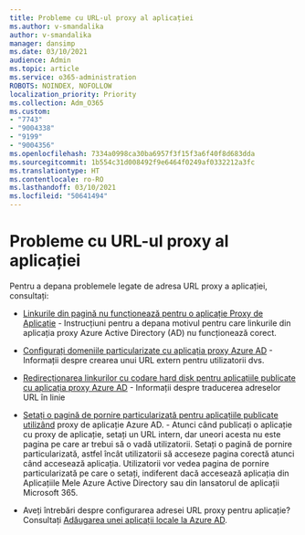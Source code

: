 ```yaml
---
title: Probleme cu URL-ul proxy al aplicației
ms.author: v-smandalika
author: v-smandalika
manager: dansimp
ms.date: 03/10/2021
audience: Admin
ms.topic: article
ms.service: o365-administration
ROBOTS: NOINDEX, NOFOLLOW
localization_priority: Priority
ms.collection: Adm_O365
ms.custom:
- "7743"
- "9004338"
- "9199"
- "9004356"
ms.openlocfilehash: 7334a0998ca30ba6957f3f15f3a6f40f8d683dda
ms.sourcegitcommit: 1b554c31d008492f9e6464f0249af0332212a3fc
ms.translationtype: HT
ms.contentlocale: ro-RO
ms.lasthandoff: 03/10/2021
ms.locfileid: "50641494"
---
```

# <a name="application-proxy-url-issues"></a>Probleme cu URL-ul proxy al aplicației

Pentru a depana problemele legate de adresa URL proxy a aplicației, consultați:

- [Linkurile din pagină nu funcționează pentru o aplicație Proxy de Aplicație](https://docs.microsoft.com/azure/active-directory/manage-apps/application-proxy-page-links-broken-problem)  - Instrucțiuni pentru a depana motivul pentru care linkurile din aplicația proxy Azure Active Directory (AD) nu funcționează corect.

- [Configurați domeniile particularizate cu aplicația proxy Azure AD](https://docs.microsoft.com/azure/active-directory/manage-apps/application-proxy-configure-custom-domain)  - Informații despre crearea unui URL extern pentru utilizatorii dvs.

- [Redirecționarea linkurilor cu codare hard disk pentru aplicațiile publicate cu aplicația proxy Azure AD](https://docs.microsoft.com/azure/active-directory/manage-apps/application-proxy-configure-hard-coded-link-translation)  - Informații despre traducerea adreselor URL în linie

- [Setați o pagină de pornire particularizată pentru aplicațiile publicate utilizând](https://docs.microsoft.com/azure/active-directory/manage-apps/application-proxy-configure-custom-home-page#change-the-home-page-in-the-azure-portal) proxy de aplicație Azure AD. - Atunci când publicați o aplicație cu proxy de aplicație, setați un URL intern, dar uneori acesta nu este pagina pe care ar trebui să o vadă utilizatorii. Setați o pagină de pornire particularizată, astfel încât utilizatorii să acceseze pagina corectă atunci când accesează aplicația. Utilizatorii vor vedea pagina de pornire particularizată pe care o setați, indiferent dacă accesează aplicația din Aplicațiile Mele Azure Active Directory sau din lansatorul de aplicații Microsoft 365.

- Aveți întrebări despre configurarea adresei URL proxy pentru aplicație? Consultați [Adăugarea unei aplicații locale la Azure AD](https://docs.microsoft.com/azure/active-directory/manage-apps/application-proxy-add-on-premises-application#add-an-on-premises-app-to-azure-ad).
 

